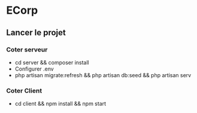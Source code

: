 
# ECorp

## Lancer le projet

### Coter serveur
- cd server && composer install
- Configurer .env
- php artisan migrate:refresh && php artisan db:seed && php artisan serv

### Coter Client
- cd client && npm install && npm start